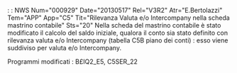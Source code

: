  :  : NWS Num="000929" Date="20130517" Rel="V3R2" Atr="E.Bertolazzi" Tem="APP" App="C5" Tit="Rilevanza Valuta e/o Intercompany nella scheda mastrino contabile" Sts="20"
Nella scheda del mastrino contabile è stato modificato il calcolo del saldo iniziale, qualora il conto sia stato definito con rilevanza valuta e/o Intercompany (tabella C5B piano dei conti) :  esso
viene suddiviso per valuta e/o Intercompany.

Programmi modificati :  B£IQ2_E5, C5SER_22
